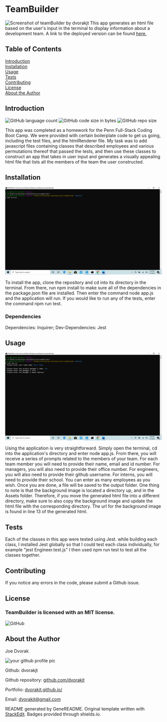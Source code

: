 # TeamBuilder
![Screenshot of teamBuilder by dvorakjt](./Assets/screenshots/screen-1.png)
This app generates an html file based on the user's input in the terminal to display information about a development team. A link to the deployed version can be found [here.](https://dvorakjt.github.io/teamBuilder/)
## Table of Contents

[Introduction](#introduction)  
[Installation](#installation)  
[Usage](#usage)  
[Tests](#tests)  
[Contributing](#contributing)  
[License](#license)  
[About the Author](#about-the-author)  

## Introduction

![GitHub language count](https://img.shields.io/github/languages/count/dvorakjt/teamBuilder) ![GitHub code size in bytes](https://img.shields.io/github/languages/code-size/dvorakjt/teamBuilder) ![GitHub repo size](https://img.shields.io/github/repo-size/dvorakjt/teamBuilder)

This app was completed as a homework for the Penn Full-Stack Coding Boot Camp. We were provided with certain boilerplate code to get us going, including the test files, and the htmlRenderer file. My task was to add javascript files containing classes that described employees and various permutations thereof that passed the tests, and then use these classes to construct an app that takes in user input and generates a visually appealing html file that lists all the members of the team the user constructed.

## Installation
![Installation Image ](./Assets/screenshots/screen-2.png)

To install the app, clone the repository and cd into its directory in the terminal. From there, run npm install to make sure all of the dependencies in the package.json file are installed. Then enter the command node app.js and the application will run. If you would like to run any of the tests, enter the command npm run test.

### Dependencies

Dependencies: Inquirer; Dev-Dependencies: Jest

## Usage
![Usage Image](./Assets/screenshots/screen-3.png)

Using the application is very straightforward. Simply open the terminal, cd into the application's directory and enter node app.js. From there, you will receive a series of prompts related to the members of your team. For each team member you will need to provide their name, email and id number. For managers, you will also need to provide their office number. For engineers, you will also need to provide their github username. For interns, you will need to provide their school. You can enter as many employees as you wish. Once you are done, a file will be saved to the output folder. One thing to note is that the background image is located a directory up, and in the Assets folder. Therefore, if you move the generated html file into a different directory, make sure to also copy the background image and update the html file with the corresponding directory. The url for the background image is found in line 13 of the generated html.

## Tests

Each of the classes in this app were tested using Jest. while building each class, I installed Jest globally so that I could test each class individually, for example "jest Engineer.test.js" I then used npm run test to test all the classes together.

## Contributing

If you notice any errors in the code, please submit a Github issue. 

## License
### TeamBuilder is licensed with an MIT license.

![GitHub](https://img.shields.io/github/license/dvorakjt/teamBuilder)


## About the Author

Joe Dvorak

![your github profile pic](https://avatars3.githubusercontent.com/u/61166366?v=4)

Github: dvorakjt

Github repository: [github.com/dvorakjt](https://github.com/dvorakjt/)

Portfolio: [dvorakjt.github.io/](https://userName.github.io/)

Email: dvorakjt@gmail.com

README generated by GeneREADME. Original template written with [StackEdit](https://stackedit.io/). Badges provided through shields.io.
